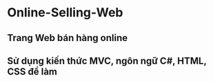 # Online-Selling-Web
## Trang Web bán hàng online  
## Sử dụng kiến thức MVC, ngôn ngữ C#, HTML, CSS để làm  
